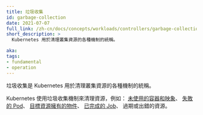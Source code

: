 ```yaml
---
title: 垃圾收集
id: garbage-collection
date: 2021-07-07
full_link: /zh-cn/docs/concepts/workloads/controllers/garbage-collection/
short_description: >
  Kubernetes 用於清理叢集資源的各種機制的統稱。

aka: 
tags:
- fundamental
- operation
---
```

<!-- 
title: Garbage Collection
id: garbage-collection
date: 2021-07-07
full_link: /docs/concepts/workloads/controllers/garbage-collection/
short_description: >
  A collective term for the various mechanisms Kubernetes uses to clean up cluster
  resources.

aka: 
tags:
- fundamental
- operation
-->

<!-- 
 Garbage collection is a collective term for the various mechanisms Kubernetes uses to clean up
 cluster resources. 
-->
垃圾收集是 Kubernetes 用於清理叢集資源的各種機制的統稱。

<!--more-->

<!-- 
Kubernetes uses garbage collection to clean up resources like [unused containers and images](/docs/concepts/workloads/controllers/garbage-collection/#containers-images),
[failed Pods](/docs/concepts/workloads/pods/pod-lifecycle/#pod-garbage-collection),
[objects owned by the targeted resource](/docs/concepts/overview/working-with-objects/owners-dependents/),
[completed Jobs](/docs/concepts/workloads/controllers/ttlafterfinished/), and resources
that have expired or failed.
-->
Kubernetes 使用垃圾收集機制來清理資源，例如：
[未使用的容器和映象](/zh-cn/docs/concepts/workloads/controllers/garbage-collection/#containers-images)、
[失敗的 Pod](/zh-cn/docs/concepts/workloads/pods/pod-lifecycle/#pod-garbage-collection)、
[目標資源擁有的物件](/zh-cn/docs/concepts/overview/working-with-objects/owners-dependents/)、
[已完成的 Job](/zh-cn/docs/concepts/workloads/controllers/ttlafterfinished/)、
過期或出錯的資源。